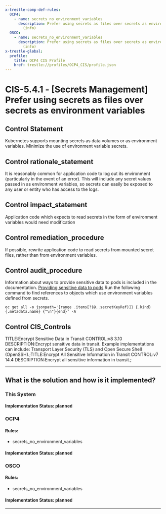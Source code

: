 ```yaml
---
x-trestle-comp-def-rules:
  OCP4:
    - name: secrets_no_environment_variables
      description: Prefer using secrets as files over secrets as environment variables
        (info)
  OSCO:
    - name: secrets_no_environment_variables
      description: Prefer using secrets as files over secrets as environment variables
        (info)
x-trestle-global:
  profile:
    title: OCP4 CIS Profile
    href: trestle://profiles/OCP4_CIS/profile.json
---
```


# CIS-5.4.1 - \[Secrets Management\] Prefer using secrets as files over secrets as environment variables

## Control Statement

Kubernetes supports mounting secrets as data volumes or as environment variables. Minimize the use of environment variable secrets.

## Control rationale_statement

It is reasonably common for application code to log out its environment (particularly in the event of an error). This will include any secret values passed in as environment variables, so secrets can easily be exposed to any user or entity who has access to the logs.

## Control impact_statement

Application code which expects to read secrets in the form of environment variables would need modification

## Control remediation_procedure

If possible, rewrite application code to read secrets from mounted secret files, rather than from environment variables.

## Control audit_procedure

Information about ways to provide sensitive data to pods is included in the documentation. 
[Providing sensitive data to pods](https://docs.openshift.com/container-platform/4.5/nodes/pods/nodes-pods-secrets.html)
Run the following command to find references to objects which use environment variables defined from secrets.

```
oc get all -o jsonpath='{range .items[?(@..secretKeyRef)]} {.kind} {.metadata.name} {"\n"}{end}' -A
```

## Control CIS_Controls

TITLE:Encrypt Sensitive Data in Transit CONTROL:v8 3.10 DESCRIPTION:Encrypt sensitive data in transit. Example implementations can include: Transport Layer Security (TLS) and Open Secure Shell (OpenSSH).;TITLE:Encrypt All Sensitive Information in Transit CONTROL:v7 14.4 DESCRIPTION:Encrypt all sensitive information in transit.;

______________________________________________________________________

## What is the solution and how is it implemented?

<!-- For implementation status enter one of: implemented, partial, planned, alternative, not-applicable -->

<!-- Note that the list of rules under ### Rules: is read-only and changes will not be captured after assembly to JSON -->

### This System

<!-- Add implementation prose for the main This System component for control: CIS-5.4.1 -->

#### Implementation Status: planned

### OCP4

<!-- Add control implementation description here for control: CIS-5.4.1 -->

#### Rules:

  - secrets_no_environment_variables

#### Implementation Status: planned

### OSCO

<!-- Add control implementation description here for control: CIS-5.4.1 -->

#### Rules:

  - secrets_no_environment_variables

#### Implementation Status: planned

______________________________________________________________________
